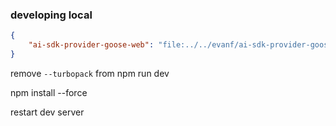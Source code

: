 ### developing local

```json
{
    "ai-sdk-provider-goose-web": "file:../../evanf/ai-sdk-provider-goose-web",
}
```

remove `--turbopack` from npm run dev

npm install --force

restart dev server

###
